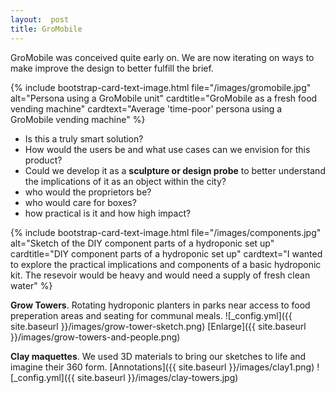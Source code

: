 ```yaml
---
layout:  post
title: GroMobile
---
```


GroMobile was conceived quite early on. We are now iterating on ways to make improve the design to better fulfill the brief.


{% include bootstrap-card-text-image.html file="/images/gromobile.jpg" alt="Persona using a GroMobile unit" cardtitle="GroMobile as a fresh food vending machine" cardtext="Average 'time-poor' persona using a GroMobile vending machine" %}


* Is this a truly smart solution?
* How would the users be and what use cases can we envision for this product?
* Could we develop it as a **sculpture or design probe** to better understand the implications of it as an object within the city?
* who would the proprietors be? 
* who would care for boxes?
* how practical is it and how high impact?

{% include bootstrap-card-text-image.html file="/images/components.jpg" alt="Sketch of the DIY component parts of a hydroponic set up" cardtitle="DIY component parts of a hydroponic set up" cardtext="I wanted to explore the practical implications and components of a basic hydroponic kit. The resevoir would be heavy and would need a supply of fresh clean water" %}

**Grow Towers**. Rotating hydroponic planters in parks near access to food preperation areas and seating for communal meals. 
![_config.yml]({{ site.baseurl }}/images/grow-tower-sketch.png) [Enlarge]({{ site.baseurl }}/images/grow-towers-and-people.png)

**Clay maquettes**. We used 3D materials to bring our sketches to life and imagine their 360 form. [Annotations]({{ site.baseurl }}/images/clay1.png)
![_config.yml]({{ site.baseurl }}/images/clay-towers.jpg) 



